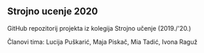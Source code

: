 ## Strojno ucenje 2020

GitHub repozitorij projekta iz kolegija Strojno učenje (2019./'20.)

Članovi tima: Lucija Puškarić, Maja Piskač, Mia Tadić, Ivona Raguž
